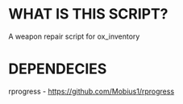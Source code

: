 # WHAT IS THIS SCRIPT?
A weapon repair script for ox_inventory

# DEPENDECIES
rprogress - https://github.com/Mobius1/rprogress